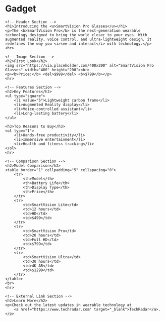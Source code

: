 # Gadget














<!DOCTYPE html>
<html>
<head>
    <title>Launch of SmartVision Pro Glasses</title>
</head>
<body>

    <!-- Header Section -->
    <h1>Introducing the <u>SmartVision Pro Glasses</u></h1>
    <p>The <b>SmartVision Pro</b> is the next-generation wearable technology designed to bring the world closer to your eyes. With augmented reality, voice control, and ultra-lightweight design, it redefines the way you <i>see and interact</i> with technology.</p>
    <hr>

    <!-- Image Section -->
    <h2>First Look</h2>
    <img src="https://via.placeholder.com/400x200" alt="SmartVision Pro Glasses" width="400" height="200"><br>
    <p><b>Price:</b> <del>$999</del> <b>$799</b></p>
    <hr>

    <!-- Features Section -->
    <h2>Key Features</h2>
    <ul type="square">
        <li value="5">Lightweight carbon frame</li>
        <li>Augmented Reality display</li>
        <li>Voice-controlled assistant</li>
        <li>Long-lasting battery</li>
    </ul>

    <h3>Top Reasons to Buy</h3>
    <ol type="I">
        <li>Hands-free productivity</li>
        <li>Immersive entertainment</li>
        <li>Health and fitness tracking</li>
    </ol>
    <hr>

    <!-- Comparison Section -->
    <h2>Model Comparison</h2>
    <table border="1" cellpadding="5" cellspacing="0">
        <tr>
            <th>Model</th>
            <th>Battery Life</th>
            <th>Display Type</th>
            <th>Price</th>
        </tr>
        <tr>
            <td>SmartVision Lite</td>
            <td>12 hours</td>
            <td>HD</td>
            <td>$499</td>
        </tr>
        <tr>
            <td>SmartVision Pro</td>
            <td>20 hours</td>
            <td>Full HD</td>
            <td>$799</td>
        </tr>
        <tr>
            <td>SmartVision Ultra</td>
            <td>30 hours</td>
            <td>4K AR</td>
            <td>$1299</td>
        </tr>
    </table>
    <br>
    <hr>

    <!-- External Link Section -->
    <h2>Learn More</h2>
    <p>Check out the latest updates in wearable technology at 
        <a href="https://www.techradar.com" target="_blank">TechRadar</a>.
    </p>

</body>
</html>